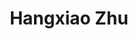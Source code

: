 ---
# Display name
title: Hangxiao Zhu

# Full Name (for SEO)
first_name: Hangxiao
last_name: Zhu

# Is this the primary user of the site?
superuser: false

# Role/position
role: PhD Student (2024 Fall)

# Organizations/Affiliations
organizations:
  - name: Taxes A&M University
    url: ''

external_link: https://flypig23.github.io/

# Highlight the author in author lists? (true/false)
highlight_name: true

# Organizational groups that you belong to (for People widget)
#   Set this to `[]` or comment out if you are not using People widget.
user_groups:
  - PhDs
  - Graduate Students

start_date: 202408
---